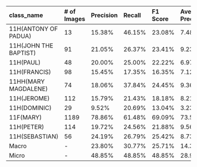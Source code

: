 | class_name            | # of Images   | Precision   | Recall   | F1 Score   | Average Precision   |
|:----------------------|:--------------|:------------|:---------|:-----------|:--------------------|
| 11H(ANTONY OF PADUA)  | 13            | 15.38%      | 46.15%   | 23.08%     | 7.48%               |
| 11H(JOHN THE BAPTIST) | 91            | 21.05%      | 26.37%   | 23.41%     | 9.23%               |
| 11H(PAUL)             | 48            | 20.00%      | 25.00%   | 22.22%     | 6.97%               |
| 11H(FRANCIS)          | 98            | 15.45%      | 17.35%   | 16.35%     | 7.12%               |
| 11HH(MARY MAGDALENE)  | 74            | 18.06%      | 37.84%   | 24.45%     | 9.36%               |
| 11H(JEROME)           | 112           | 15.79%      | 21.43%   | 18.18%     | 8.21%               |
| 11H(DOMINIC)          | 29            | 9.52%       | 20.69%   | 13.04%     | 3.23%               |
| 11F(MARY)             | 1189          | 78.86%      | 61.48%   | 69.09%     | 73.59%              |
| 11H(PETER)            | 114           | 19.72%      | 24.56%   | 21.88%     | 9.56%               |
| 11H(SEBASTIAN)        | 56            | 24.19%      | 26.79%   | 25.42%     | 8.73%               |
| Macro                 | -             | 23.80%      | 30.77%   | 25.71%     | 14.35%              |
| Micro                 | -             | 48.85%      | 48.85%   | 48.85%     | 28.98%              |